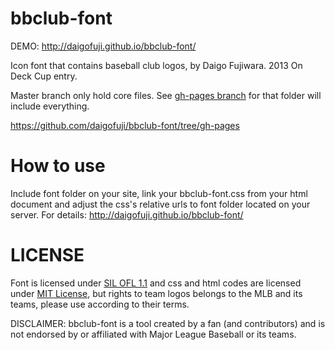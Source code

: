 bbclub-font
===========

DEMO: http://daigofuji.github.io/bbclub-font/

Icon font that contains baseball club logos, by Daigo Fujiwara. 2013 On Deck Cup entry.

Master branch only hold core files. 
See [gh-pages branch](https://github.com/daigofuji/bbclub-font/tree/gh-pages) for that folder will include everything.

https://github.com/daigofuji/bbclub-font/tree/gh-pages

How to use 
==========

Include font folder on your site, link your bbclub-font.css from your html document and adjust the css's relative urls to font folder located on your server. For details: http://daigofuji.github.io/bbclub-font/


LICENSE
=======

Font is licensed under [SIL OFL 1.1](http://scripts.sil.org/OFL) and css and html codes are licensed under [MIT License](http://opensource.org/licenses/mit-license.html), but rights to team logos belongs to the MLB and its teams, please use according to their terms.

DISCLAIMER: bbclub-font is a tool created by a fan (and contributors) and is not endorsed by or affiliated with Major League Baseball or its teams.
